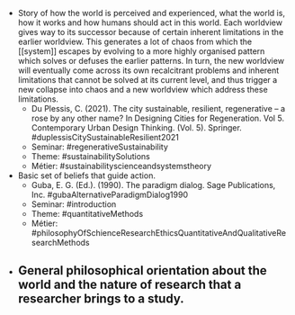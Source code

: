 - Story of how the world is perceived and experienced, what the world is, how it works and how humans should act in this world. Each worldview gives way to its successor because of certain inherent limitations in the earlier worldview. This generates a lot of chaos from which the [[system]] escapes by evolving to a more highly organised pattern which solves or defuses the earlier patterns. In turn, the new worldview will eventually come across its own recalcitrant problems and inherent limitations that cannot be solved at its current level, and thus trigger a new collapse into chaos and a new worldview which address these limitations.
	- Du Plessis, C. (2021). The city sustainable, resilient, regenerative – a rose by any other name? In Designing Cities for Regeneration. Vol 5. Contemporary Urban Design Thinking. (Vol. 5). Springer.
	  #duplessisCitySustainableResilient2021
	- Seminar: #regenerativeSustainability
	- Theme: #sustainabilitySolutions
	- Métier: #sustainabilityscienceandsystemstheory
- Basic set of beliefs that guide action.
	- Guba, E. G. (Ed.). (1990). The paradigm dialog. Sage Publications, Inc. #gubaAlternativeParadigmDialog1990
	- Seminar: #introduction
	- Theme: #quantitativeMethods
	- Métier: #philosophyOfSchienceResearchEthicsQuantitativeAndQualitativeResearchMethods
- General philosophical orientation about the world and the nature of research that a researcher brings to a study.
	-